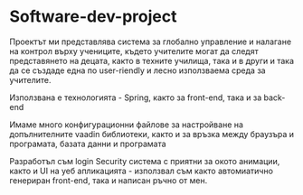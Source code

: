 # Software-dev-project
Проектът ми представлява система за глобално управление и налагане на контрол върху учениците, където учителите могат да следят представянето на децата, както в техните училища, така и в други и така да се създаде една по user-riendly и лесно използваема среда за учителите.

Използвана е технологията - Spring, както за front-end, така и за  back-end

Имаме много конфигурационни файлове за настройване на допълнителните vaadin библиотеки, както и за връзка между браузъра и програмата, базата данни и програмата

Разработъл съм login Security система с приятни за окото анимации, както и UI на уеб апликацията - използвал съм както автомиатично генериран front-end, така и написан ръчно от мен.

